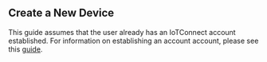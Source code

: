## Create a New Device
This guide assumes that the user already has an IoTConnect account established.
For information on establishing an account account, please see this [guide](https://github.com/avnet-iotconnect/avnet-iotconnect.github.io/blob/main/documentation/iotconnect/subscription/subscription.md).

## 

